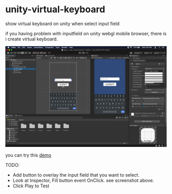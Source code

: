 # unity-virtual-keyboard
show virtual keyboard on unity when select input field

if you having problem with inputfield on unity webgl mobile browser, there is i create virtual keyboard.


![alt text](https://github.com/madfaladam/unity-virtual-keyboard/blob/main/unity-virtual-keyboard/Assets/Sprites/screenshot/sc0.png?raw=true)

you can try this [demo](https://lcgeoloc.000webhostapp.com/demoVirtualKeyboard/)

TODO:
* Add button to overlay the input field that you want to select.
* Look at Inspector, Fill button event OnClick. see screenshot above.
* Click Play to Test

